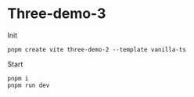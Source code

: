 # Three-demo-3

Init

```
pnpm create vite three-demo-2 --template vanilla-ts
```

Start

```
pnpm i
pnpm run dev
```